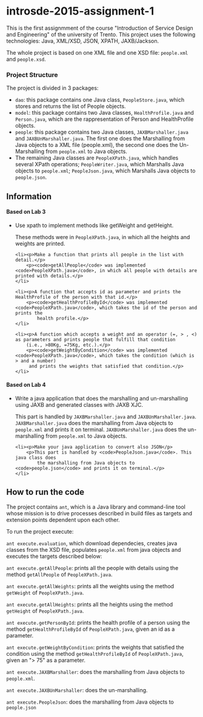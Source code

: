 <h1>introsde-2015-assignment-1</h1>

This is the first assignmment of the course "Introduction of Service Design and Engineering" of the university of Trento.
This project uses the following technologies: Java, XML/XSD, JSON, XPATH, JAXB/Jackson.

The whole project is based on one XML file and one XSD file: <code>people.xml</code> and <code>people.xsd</code>.

<h3>Project Structure</h3>

The project is divided in 3 packages:

<ul>
	<li><code>dao</code>: this package contains one Java class, <code>PeopleStore.java</code>, which stores and returns the list of People objects.</li>
	<li><code>model</code>: this package contains two Java classes, <code>HealthProfile.java</code> and <code>Person.java</code>, which are the 
	rappresentation of Person and HealthProfile objects.</li>
	<li><code>people</code>: this package contains two Java classes, <code>JAXBMarshaller.java</code> and <code>JAXBUnMarshaller.java</code>. The
	first one does the Marshalling from Java objects to a XML file (people.xml), the second one does the Un-Marshalling from <code>people.xml</code>	to Java objects.</li>
	<li>The remaining Java classes are <code>PeopleXPath.java</code>, which handles several XPath operations; <code>PeopleWriter.java</code>, 
	which Marshalls Java objects to <code>people.xml</code>; <code>PeopleJson.java</code>, which Marshalls Java objects to <code>people.json</code>.</li>
</ul>

<h2>Information</h2>

<h4>Based on Lab 3</h4>

<ul>
	<li><p>Use xpath to implement methods like getWeight and getHeight.</p>
		<p>These methods were in <code>PeopleXPath.java</code>, in which all the heights and weights are printed.</p>
	</li>

	<li><p>Make a function that prints all people in the list with detail.</p>
		<p><code>getAllPeople</code> was implemented <code>PeopleXPath.java</code>, in which all people with details are printed with details.</p>
	</li>

	<li><p>A function that accepts id as parameter and prints the HealthProfile of the person with that id.</p>
		<p><code>getHealthProfileById</code> was implemented <code>PeopleXPath.java</code>, which takes the id of the person and prints the 
			health profile.</p>
	</li>

	<li><p>A function which accepts a weight and an operator (=, > , <) as parameters and prints people that fulfill that condition 
		(i.e., >80Kg, =75Kg, etc.).</p>
		<p><code>getWeightByCondition</code> was implemented <code>PeopleXPath.java</code>, which takes the condition (which is > and a number)
		 and prints the weights that satisfied that condition.</p>
	</li>
</ul>

<h4>Based on Lab 4</h4>

<ul>
	<li><p>Write a java application that does the marshalling and un-marshalling using JAXB and generated classes with JAXB XJC.</p>
		<p>This part is handled by <code>JAXBMarshaller.java</code> and <code>JAXBUnMarshaller.java</code>. <code>JAXBMarshaller.java</code> does 
			the marshalling from Java objects to <code>people.xml</code> and prints it on terminal. <code>JAXBUnMarshaller.java</code> does 
			the un-marshalling from <code>people.xml</code> to Java objects.</p>
	</li>

	<li><p>Make your java application to convert also JSON</p>
		<p>This part is handled by <code>PeopleJson.java</code>. This java class does 
			the marshalling from Java objects to <code>people.json</code> and prints it on terminal.</p>
	</li>
</ul>


<h2>How to run the code</h2>

The project contains <code>ant</code>, which is a Java library and command-line tool whose mission is to drive processes described in build files 
as targets and extension points dependent upon each other.

To run the project execute:

<code>ant execute.evaluation</code>, which download dependecies, creates java classes from the XSD file, populates <code>people.xml</code> from
 java objects and executes the targets described below:

<code>ant execute.getAllPeople</code>: prints all the people with details using the method <code>getAllPeople</code> of <code>PeopleXPath.java</code>.

<code>ant execute.getAllWeights</code>: prints all the weights using the method <code>getWeight</code> of 
	<code>PeopleXPath.java</code>.

<code>ant execute.getAllHeights</code>: prints all the heights using the method <code>getHeight</code> of 
	<code>PeopleXPath.java</code>.

<code>ant execute.getPersonById</code>: prints the health profile of a person using the method <code>getHealthProfileById</code> of 
	<code>PeopleXPath.java</code>, given an id as a parameter.

<code>ant execute.getWeightByCondition</code>: prints the weights that satisfied the condition using the method <code>getHealthProfileById</code> of 
	<code>PeopleXPath.java</code>, given an "> 75" as a parameter.

<code>ant execute.JAXBMarshaller</code>: does the marshalling from Java objects to <code>people.xml</code>.

<code>ant execute.JAXBUnMarshaller</code>: does the un-marshalling.

<code>ant execute.PeopleJson</code>: does the marshalling from Java objects to <code>people.json</code>
